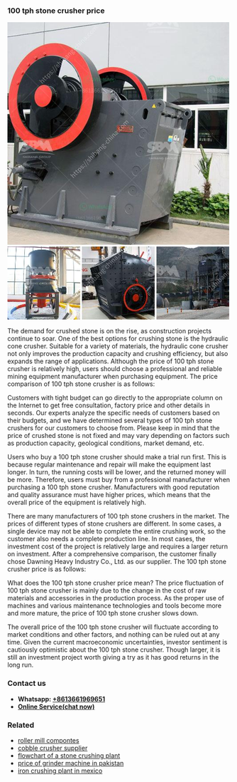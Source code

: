 <h3>100 tph stone crusher price</h3><img src='1704951385.jpg' alt=''><p>The demand for crushed stone is on the rise, as construction projects continue to soar. One of the best options for crushing stone is the hydraulic cone crusher. Suitable for a variety of materials, the hydraulic cone crusher not only improves the production capacity and crushing efficiency, but also expands the range of applications. Although the price of 100 tph stone crusher is relatively high, users should choose a professional and reliable mining equipment manufacturer when purchasing equipment. The price comparison of 100 tph stone crusher is as follows:</p><p>Customers with tight budget can go directly to the appropriate column on the Internet to get free consultation, factory price and other details in seconds. Our experts analyze the specific needs of customers based on their budgets, and we have determined several types of 100 tph stone crushers for our customers to choose from. Please keep in mind that the price of crushed stone is not fixed and may vary depending on factors such as production capacity, geological conditions, market demand, etc.</p><p>Users who buy a 100 tph stone crusher should make a trial run first. This is because regular maintenance and repair will make the equipment last longer. In turn, the running costs will be lower, and the returned money will be more. Therefore, users must buy from a professional manufacturer when purchasing a 100 tph stone crusher. Manufacturers with good reputation and quality assurance must have higher prices, which means that the overall price of the equipment is relatively high.</p><p>There are many manufacturers of 100 tph stone crushers in the market. The prices of different types of stone crushers are different. In some cases, a single device may not be able to complete the entire crushing work, so the customer also needs a complete production line. In most cases, the investment cost of the project is relatively large and requires a larger return on investment. After a comprehensive comparison, the customer finally chose Dawning Heavy Industry Co., Ltd. as our supplier. The 100 tph stone crusher price is as follows:</p><p>What does the 100 tph stone crusher price mean? The price fluctuation of 100 tph stone crusher is mainly due to the change in the cost of raw materials and accessories in the production process. As the proper use of machines and various maintenance technologies and tools become more and more mature, the price of 100 tph stone crusher slows down. </p><p>The overall price of the 100 tph stone crusher will fluctuate according to market conditions and other factors, and nothing can be ruled out at any time. Given the current macroeconomic uncertainties, investor sentiment is cautiously optimistic about the 100 tph stone crusher. Though larger, it is still an investment project worth giving a try as it has good returns in the long run.</p><h3>Contact us</h3><ul><li><strong>Whatsapp:&nbsp;<a href="https://wa.me/8613661969651">+8613661969651</a></strong></li><li><a href="https://swt.shibang-china.com/?git&amp;zhl&amp;100 tph stone crusher price"><strong>Online Service(chat now)</strong></a></li></ul><h3>Related</h3><ul><li><a href='roller mill compontes.md'>roller mill compontes</a></li><li><a href='cobble crusher supplier.md'>cobble crusher supplier</a></li><li><a href='flowchart of a stone crushing plant.md'>flowchart of a stone crushing plant</a></li><li><a href='price of grinder machine in pakistan.md'>price of grinder machine in pakistan</a></li><li><a href='iron crushing plant in mexico.md'>iron crushing plant in mexico</a></li></ul>